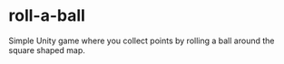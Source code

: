 # roll-a-ball
Simple Unity game where you collect points by rolling a ball around the square shaped map.
